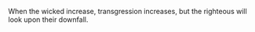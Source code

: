 When the wicked increase, transgression increases, but the righteous will look upon their downfall.
